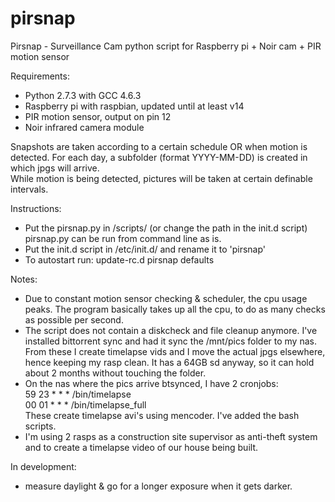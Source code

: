 pirsnap
=======

Pirsnap - Surveillance Cam python script for Raspberry pi + Noir cam + PIR motion sensor

Requirements:                                                            
- Python 2.7.3 with GCC 4.6.3                                            
- Raspberry pi with raspbian, updated until at least v14
- PIR motion sensor, output on pin 12                                    
- Noir infrared camera module                                            

Snapshots are taken according to a certain schedule OR when motion is detected. For 
each day, a subfolder (format YYYY-MM-DD) is created in which jpgs will arrive.                                         
While motion is being detected, pictures will be taken at certain definable intervals.

Instructions:
- Put the pirsnap.py in /scripts/ (or change the path in the init.d script)
  pirsnap.py can be run from command line as is.
- Put the init.d script in /etc/init.d/ and rename it to 'pirsnap'
- To autostart run: update-rc.d pirsnap defaults
 
Notes:
- Due to constant motion sensor checking & scheduler, the cpu usage peaks.
  The program basically takes up all the cpu, to do as many checks as possible
  per second.
- The script does not contain a diskcheck and file cleanup anymore.
  I've installed bittorrent sync and had it sync the /mnt/pics folder to my nas.
  From these I create timelapse vids and I move the actual jpgs elsewhere, hence 
   keeping my rasp clean. It has a 64GB sd anyway, so it can hold about 2 months
   without touching the folder. 
- On the nas where the pics arrive btsynced, I have 2 cronjobs:<br>
   59 23 * * * /bin/timelapse<br>
   00 01 * * * /bin/timelapse_full<br>
  These create timelapse avi's using mencoder. I've added the bash scripts.
- I'm using 2 rasps as a construction site supervisor as anti-theft system and
  to create a timelapse video of our house being built.
 
In development: 
- measure daylight & go for a longer exposure when it gets darker.
